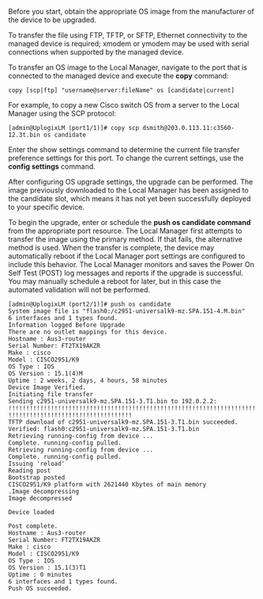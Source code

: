 <!-- 5.4 -->

Before you start, obtain the appropriate OS image from the manufacturer of the device to be upgraded.

To transfer the file using FTP, TFTP, or SFTP, Ethernet connectivity to the managed device is required; xmodem or ymodem may be used with serial connections when supported by the managed device.

To transfer an OS image to the Local Manager, navigate to the port that is connected to the managed device and execute the **copy** command:

```
copy [scp|ftp] "username@server:fileName" os [candidate|current]
```

For example, to copy a new Cisco switch OS from a server to the Local Manager using the SCP protocol:

```
[admin@UplogixLM (port1/1)]# copy scp dsmith@203.0.113.11:c3560-12.3t.bin os candidate
```

Enter the show settings command to determine the current file transfer preference settings for this port. To change the current settings, use the **config settings** command.

After configuring OS upgrade settings, the upgrade can be performed. The image previously downloaded to the Local Manager has been assigned to the candidate slot, which means it has not yet been successfully deployed to your specific device.

To begin the upgrade, enter or schedule the **push os candidate command** from the appropriate port resource. The Local Manager first attempts to transfer the image using the primary method.  If that fails, the alternative method is used. When the transfer is complete, the device may automatically reboot if the Local Manager port settings are configured to include this behavior.  The Local Manager monitors and saves the Power On Self Test (POST) log messages and reports if the upgrade is successful. You may manually schedule a reboot for later, but in this case the automated validation will not be performed.

```
[admin@UplogixLM (port2/1)]# push os candidate
System image file is "flash0:/c2951-universalk9-mz.SPA.151-4.M.bin"
6 interfaces and 1 types found.
Information logged Before Upgrade
There are no outlet mappings for this device.
Hostname : Aus3-router
Serial Number: FT2TX19AKZR
Make : cisco
Model : CISCO2951/K9
OS Type : IOS
OS Version : 15.1(4)M
Uptime : 2 weeks, 2 days, 4 hours, 58 minutes
Device Image Verified.
Initiating file transfer
Sending c2951-universalk9-mz.SPA.151-3.T1.bin to 192.0.2.2:
!!!!!!!!!!!!!!!!!!!!!!!!!!!!!!!!!!!!!!!!!!!!!!!!!!!!!!!!!!!!!!!!!!!!!!!!!!!!!!!!!!!!!!!!!
!!!!!!!!!!!!!!!!!!!!!!!!!!!!!!!!!!!
TFTP download of c2951-universalk9-mz.SPA.151-3.T1.bin succeeded.
Verified: flash0:c2951-universalk9-mz.SPA.151-3.T1.bin
Retrieving running-config from device ...
Complete. running-config pulled.
Retrieving running-config from device ...
Complete. running-config pulled.
Issuing 'reload'
Reading post
Bootstrap posted
CISCO2951/K9 platform with 2621440 Kbytes of main memory
.Image decompressing
Image decompressed

Device loaded

Post complete.
Hostname : Aus3-router
Serial Number: FT2TX19AKZR
Make : cisco
Model : CISCO2951/K9
OS Type : IOS
OS Version : 15.1(3)T1
Uptime : 0 minutes
6 interfaces and 1 types found.
Push OS succeeded.
```